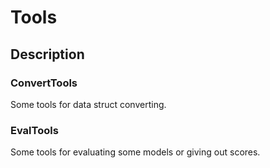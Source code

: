 # Tools

## Description
### ConvertTools
  Some tools for data struct converting.
### EvalTools
  Some tools for evaluating some models or giving out scores.
